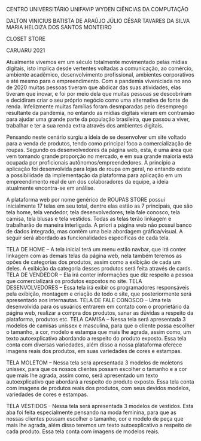 CENTRO UNIVERSITÁRIO UNIFAVIP WYDEN
CIÊNCIAS DA COMPUTAÇÃO





DALTON VINICIUS BATISTA DE ARAÚJO
JÚLIO CÉSAR TAVARES DA SILVA
MARIA HELOIZA DOS SANTOS MONTEIRO







CLOSET STORE









CARUARU
2021

Atualmente vivemos em um século totalmente movimentado pelas mídias digitais, isto implica desde vertentes voltadas a comunicação, ao comércio, ambiente acadêmico, desenvolvimento profissional, ambientes corporativos e até mesmo para o empreendimento. Com a pandemia viveniciada no ano de 2020 muitas pessoas tiveram que abdicar das suas atividades, elas tiveram que inovar, e foi por meio dela que muitas pessoas se descobriram e decidiram criar o seu próprio negócio como uma alternativa de fonte de renda. Infelizmente muitas famílias foram desmparadas pelo desemprego resultante da pandemia, no entando as mídias digitais vieram em contramão para ajudar uma grande parte da população brasileira, que passou a viver, trabalhar e ter a sua renda extra através dos ambientes digitais.

Pensando neste cenário surgiu a ideia de se desenvolver um site voltado para a venda de produtos, tendo como principal foco a comercialização de roupas. Segundo os desenvolvedores da página web, esta, é uma área que vem tomando grande proporção no mercado, e em sua grande maioria está ocupada por proficionais autônomos/empreendedores. A princípio a aplicação foi desenvolvida para lojas de roupa em geral, no entando existe a possibilidade da implementação da plataforma para aplicação em um empreendimento real de um dos colaboradores da equipe, a ideia atualmente encontra-se em análise.

A plataforma web por nome genérico de ROUPAS STORE possui inicialmente 17 telas em seu total, dentre elas estão as 7 principais, que são tela home, tela vendedor, tela desenvolvedores, tela fale conosco, tela camisa, tela blusas e tela vestidos. Todas as telas terão linkagem e trabalharão de maneira interligada. A priori a página web não possui banco de dados integrado, mas contém uma bela abordagem gráfica/visual. A seguir será abordado as funcionalidades específicas de cada tela.

TELA DE HOME – A tela inicial terá um menu estilo navbar, que irá conter linkagem com as demais telas da página web, nela também teremos as opões de categorias dos produtos, assim como a exibição de cada um deles. A exibição da categoria desses produtos será feita através de cards.
TELA DE VENDEDOR – Ela irá conter informações que diz respeito a pessoa que comercializará os produtos expostos no site.
TELA DESENVOLVEDORES – Essa tela irá exibir os programadores responsáveis pela exibição, montagem e criação de todo o site, que posteriormente será apresentado aos internautas.
TELA DE FALE CONOSCO – Uma tela desenvolvida para os usuários entrarem em contato com o proprietário da página web, realizar a compra dos produtos, sanar as dúvidas a respeito da plataforma, produtos etc.
TELA CAMISA – Nessa tela será apresentada 3 modelos de camisas unissex e masculina, para que o cliente possa escolher o tamanho, a cor, modelo e estampa que mais lhe agrada, assim como, um texto autoexplicativo abordando a respeito do produto exposto. Essa tela conta com diversas variedades, além disso a nossa plataforma oferece imagens reais dos produtos, em suas variedades de cores e estampas.

TELA MOLETOM – Nessa tela será apresentada 3 modelos de moletons unissex, para que os nossos clientes possam escolher o tamanho e a cor que mais lhe agrada, assim como, será apresentado um texto autoexplicativo que abordará a respeito do produto exposto. Essa tela conta com imagens de produtos reais dos produtos, com seus devidos modelos, variedades de cores e estampas.

TELA VESTIDOS - Nessa tela será apresentada 3 modelos de vestidos. Esta aba foi feita especialmente pensando na moda feminina, para que as nossas clientes possam escolher o tamanho, cor e modelo de peça que mais lhe agrada, além disso teremos um texto autoexplicativo a respeito de cada produto. Essa tela conta com imagens de modelos reais.






